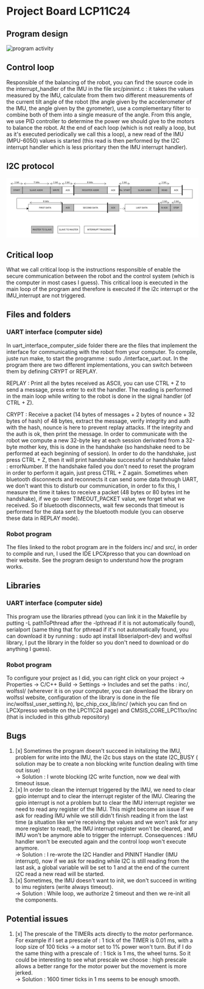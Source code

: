 # Project Board LCP11C24

## Program design
![program activity](final_architecture.png)

## Control loop

Responsible of the balancing of the robot, you can find the source code in the interrupt_handler of the IMU in the file src/pinnint.c :
it takes the values measured by the IMU, calculate from them two different measurements of the current tilt angle of the robot (the angle given by the accelerometer of the IMU, the angle given by the gyrometer), use a complementary filter to combine both of them into a single measure of the angle. From this angle, we use PID controller to determine the power we should give to the motors to balance the robot. At the end of each loop (which is not really a loop, but as it's executed periodically we call this a loop), a new read of the IMU (MPU-6050) values is started (this read is then performed by the I2C interrupt handler which is less prioritary then the IMU interrupt handler).

## I2C protocol
![program activity](i2c_protocol.jpg)

## Critical loop

What we call critical loop is the instructions responsible of enable the secure communication between the robot and the control system (which is the computer in most cases I guess). This critical loop is executed in the main loop of the program and therefore is executed if the i2c interrupt or the IMU_interrupt are not triggered. 

## Files and folders

### UART interface (computer side)

In uart_interface_computer_side folder there are the files that implement the interface for communicating with the robot from your computer. To compile, juste run make, to start the programme : sudo ./interface_uart.out. In the program there are two different implementations, you can switch between them by defining CRYPT or REPLAY.  
  
REPLAY : Print all the bytes received as ASCII, you can use CTRL + Z to send a message, press enter to exit the handler. The reading is performed in the main loop while writing to the robot is done in the signal handler (of CTRL + Z).  

CRYPT : Receive a packet (14 bytes of messages + 2 bytes of nounce + 32 bytes of hash) of 48 bytes, extract the message, verify integrity and auth with the hash, nounce is here to prevent replay attacks. If the integrity and the auth is ok, then print the message. In order to communicate with the robot we compute a new 32-byte key at each session derivated from a 32-byte mother key, this is done in the handshake (so handshake need to be performed at each beginning of session). In order to do the handshake, just press CTRL + Z, then it will print handshake successful or handshake failed : errorNumber. If the handshake failed you don't need to reset the program in order to perform it again, just press CTRL + Z again. Sometimes when bluetooth disconnects and reconnects it can send some data through UART, we don't want this to disturb our communication, in order to fix this, I measure the time it takes to receive a packet (48 bytes or 80 bytes int he handshake), if we go over TIMEOUT_PACKET value, we forget what we received. So if bluetooth disconnects, wait few seconds that timeout is performed for the data sent by the bluetooth module (you can observe these data in REPLAY mode).

### Robot program

The files linked to the robot program are in the folders inc/ and src/, in order to compile and run, I used the IDE LPCXpresso that you can download on their website. See the program design to understund how the program works.

## Libraries

### UART interface (computer side)

This program use the libraries pthread (you can link it in the Makefile by putting -L pathToPthread after the -lpthread if it is not automatically found), serialport (same thing that for pthread if it's not automatically found, you can download it by running : sudo apt install libserialport-dev) and wolfssl library, I put the library in the folder so you don't need to download or do anything I guess).  

### Robot program

To configure your project as I did, you can right click on your project -> Properties -> C/C++ Build -> Settings -> Includes and set the paths : inc/, wolfssl/ (wherever it is on your computer, you can download the library on wolfssl website, configuration of the library is done in the file inc/wolfssl_user_setting.h), lpc_chip_cxx_lib/inc/ (which you can find on LPCXpresso website on the LPC11C24 page) and CMSIS_CORE_LPC11xx/inc (that is included in this github repository)


## Bugs

1. [x] Sometimes the program doesn't succeed in initalizing the IMU, problem for write into the IMU, the i2c bus stays on the state I2C_BUSY ( solution may be to create a non blocking write function dealing with time out issue)  
&rarr; Solution : I wrote blocking I2C write function, now we deal with timeout issue.
2. [x] In order to clean the interrupt triggered by the IMU, we need to clear gpio interrupt and to clear the interrupt register of the IMU. Clearing the gpio interrupt is not a problem but to clear the IMU interrupt register we need to read any register of the IMU. This might become an issue if we ask for reading IMU while we still didn't finish reading it from the last time (a situation like we're receiving the values and we won't ask for any more register to read), the IMU interrupt register won't be cleared, and IMU won't be anymore able to trigger the interrupt. Consequences : IMU handler won't be executed again and the control loop won't execute anymore.  
&rarr; Solution : I re-wrote the I2C Handler and PININT Handler (IMU interrupt), now if we ask for reading while I2C is still reading from the last ask, a global variable will be set to 1 and at the end of the current I2C read a new read will be started.
3. [x] Sometimes, the IMU doesn't want to init, we don't succeed in writing to imu registers (write always timeout).  
&rarr; Solution : While loop, we authorize 2 timeout and then we re-init all the components.


## Potential issues

1. [x] The prescale of the TIMERs acts directly to the motor performance. For example if I set a prescale of : 1 tick of the TIMER is 0.01 ms, with a loop size of 100 ticks -> a motor set to 1% power won't turn. But if I do the same thing with a prescale of : 1 tick is 1 ms, the wheel turns. So it could be interesting to see what prescale we choose : high prescale allows a better range for the motor power but the movement is more jerked.  
&rarr; Solution : 1600 timer ticks in 1 ms seems to be enough smooth.  